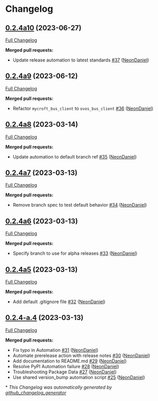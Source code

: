 # Changelog

## [0.2.4a10](https://github.com/NeonGeckoCom/neon-cli-client/tree/0.2.4a10) (2023-06-27)

[Full Changelog](https://github.com/NeonGeckoCom/neon-cli-client/compare/0.2.4a9...0.2.4a10)

**Merged pull requests:**

- Update release automation to latest standards [\#37](https://github.com/NeonGeckoCom/neon-cli-client/pull/37) ([NeonDaniel](https://github.com/NeonDaniel))

## [0.2.4a9](https://github.com/NeonGeckoCom/neon-cli-client/tree/0.2.4a9) (2023-06-12)

[Full Changelog](https://github.com/NeonGeckoCom/neon-cli-client/compare/0.2.4a8...0.2.4a9)

**Merged pull requests:**

- Refactor `mycroft_bus_client` to `ovos_bus_client` [\#36](https://github.com/NeonGeckoCom/neon-cli-client/pull/36) ([NeonDaniel](https://github.com/NeonDaniel))

## [0.2.4a8](https://github.com/NeonGeckoCom/neon-cli-client/tree/0.2.4a8) (2023-03-14)

[Full Changelog](https://github.com/NeonGeckoCom/neon-cli-client/compare/0.2.4a7...0.2.4a8)

**Merged pull requests:**

- Update automation to default branch ref [\#35](https://github.com/NeonGeckoCom/neon-cli-client/pull/35) ([NeonDaniel](https://github.com/NeonDaniel))

## [0.2.4a7](https://github.com/NeonGeckoCom/neon-cli-client/tree/0.2.4a7) (2023-03-13)

[Full Changelog](https://github.com/NeonGeckoCom/neon-cli-client/compare/0.2.4a6...0.2.4a7)

**Merged pull requests:**

- Remove branch spec to test default behavior [\#34](https://github.com/NeonGeckoCom/neon-cli-client/pull/34) ([NeonDaniel](https://github.com/NeonDaniel))

## [0.2.4a6](https://github.com/NeonGeckoCom/neon-cli-client/tree/0.2.4a6) (2023-03-13)

[Full Changelog](https://github.com/NeonGeckoCom/neon-cli-client/compare/0.2.4a5...0.2.4a6)

**Merged pull requests:**

- Specify branch to use for alpha releases [\#33](https://github.com/NeonGeckoCom/neon-cli-client/pull/33) ([NeonDaniel](https://github.com/NeonDaniel))

## [0.2.4a5](https://github.com/NeonGeckoCom/neon-cli-client/tree/0.2.4a5) (2023-03-13)

[Full Changelog](https://github.com/NeonGeckoCom/neon-cli-client/compare/0.2.4-a.4...0.2.4a5)

**Merged pull requests:**

- Add default .gitignore file [\#32](https://github.com/NeonGeckoCom/neon-cli-client/pull/32) ([NeonDaniel](https://github.com/NeonDaniel))

## [0.2.4-a.4](https://github.com/NeonGeckoCom/neon-cli-client/tree/0.2.4-a.4) (2023-03-13)

[Full Changelog](https://github.com/NeonGeckoCom/neon-cli-client/compare/0.2.3...0.2.4-a.4)

**Merged pull requests:**

- Fix typo in Automation [\#31](https://github.com/NeonGeckoCom/neon-cli-client/pull/31) ([NeonDaniel](https://github.com/NeonDaniel))
- Automate prerelease action with release notes [\#30](https://github.com/NeonGeckoCom/neon-cli-client/pull/30) ([NeonDaniel](https://github.com/NeonDaniel))
- Add documentation to README.md [\#29](https://github.com/NeonGeckoCom/neon-cli-client/pull/29) ([NeonDaniel](https://github.com/NeonDaniel))
- Resolve PyPI Automation failure [\#28](https://github.com/NeonGeckoCom/neon-cli-client/pull/28) ([NeonDaniel](https://github.com/NeonDaniel))
- Troubleshooting Package Data [\#27](https://github.com/NeonGeckoCom/neon-cli-client/pull/27) ([NeonDaniel](https://github.com/NeonDaniel))
- Use shared version\_bump automation script [\#25](https://github.com/NeonGeckoCom/neon-cli-client/pull/25) ([NeonDaniel](https://github.com/NeonDaniel))



\* *This Changelog was automatically generated by [github_changelog_generator](https://github.com/github-changelog-generator/github-changelog-generator)*
